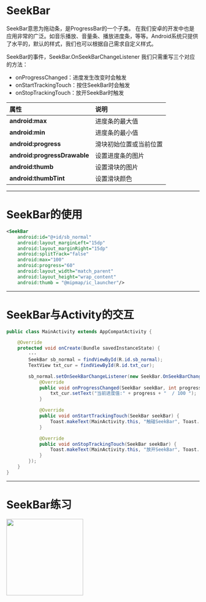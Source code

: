 # SeekBar

SeekBar意思为拖动条，是ProgressBar的一个子类。
在我们安卓的开发中也是应用非常的广泛。如音乐播放、音量条、播放进度条，等等。Android系统只提供了水平的，默认的样式，我们也可以根据自己需求自定义样式。

SeekBar的事件，SeekBar.OnSeekBarChangeListener 我们只需重写三个对应的方法：

* onProgressChanged：进度发生改变时会触发
* onStartTrackingTouch：按住SeekBar时会触发
* onStopTrackingTouch：放开SeekBar时触发

| 属性 | 说明 |
| :--- | :--- |
| **android:max** | 进度条的最大值 |
| **android:min** | 进度条的最小值 |
| **android:progress** | 滑块初始位置或当前位置 |
| **android:progressDrawable** | 设置进度条的图片 |
| **android:thumb** | 设置滑块的图片 |
| **android:thumbTint** | 设置滑块颜色 |

---

# SeekBar的使用

```xml 
<SeekBar
    android:id="@+id/sb_normal"
    android:layout_marginLeft="15dp"
    android:layout_marginRight="15dp"
    android:splitTrack="false"
    android:max="100"
    android:progress="60"
    android:layout_width="match_parent"
    android:layout_height="wrap_content"
    android:thumb = "@mipmap/ic_launcher"/>
```

---

# SeekBar与Activity的交互

```java
public class MainActivity extends AppCompatActivity {

    @Override
    protected void onCreate(Bundle savedInstanceState) {
        ···
        SeekBar sb_normal = findViewById(R.id.sb_normal);
        TextView txt_cur = findViewById(R.id.txt_cur);

        sb_normal.setOnSeekBarChangeListener(new SeekBar.OnSeekBarChangeListener() {
            @Override
            public void onProgressChanged(SeekBar seekBar, int progress, boolean fromUser) {
                txt_cur.setText("当前进度值:" + progress + "  / 100 ");
            }

            @Override
            public void onStartTrackingTouch(SeekBar seekBar) {
                Toast.makeText(MainActivity.this, "触碰SeekBar", Toast.LENGTH_SHORT).show();
            }

            @Override
            public void onStopTrackingTouch(SeekBar seekBar) {
                Toast.makeText(MainActivity.this, "放开SeekBar", Toast.LENGTH_SHORT).show();
            }
        });
    }
}
```

---

# SeekBar练习

<div class="flex flex-col items-center justify-center">
    <img src="/seek-bar-2.gif" width="200"/>
</div>
